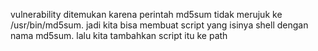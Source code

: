 vulnerability ditemukan karena perintah md5sum tidak merujuk ke /usr/bin/md5sum. jadi kita bisa membuat script yang isinya shell dengan nama md5sum. lalu kita tambahkan script itu ke path

